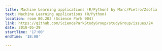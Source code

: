 ```yaml
---
title: Machine Learning applications (R/Python) by Marc/Pietro/Zsofia
text: Machine Learning applications (R/Python)
location: room B0.203 (Science Park 904)
link: https://github.com/ScienceParkStudyGroup/studyGroup/issues/24
date: 2018-05-29
startTime: '17:00'
endTime: '18:00'

---
```


